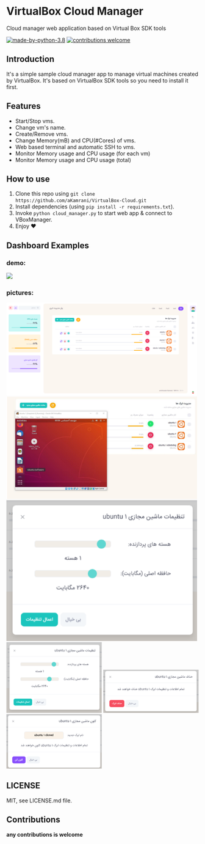 # VirtualBox Cloud Manager
Cloud manager web application based on Virtual Box SDK tools


[![made-by-python-3.8](https://img.shields.io/badge/Made%20By-Python%203.8-blue?style=for-the-badge&logo=python)](https://www.python.org/)
[![contributions welcome](https://img.shields.io/badge/contributions-welcome-brightgreen.svg?style=for-the-badge)](https://github.com/aKamrani/VirtualBox-Cloud)

## Introduction
It's a simple sample cloud manager app to manage virtual machines created by VirtualBox.
It's based on VirtualBox SDK tools so you need to install it first.

## Features
* Start/Stop vms.
* Change vm's name.
* Create/Remove vms.
* Change Memory(mB) and CPU(#Cores) of vms.
* Web based terminal and automatic SSH to vms.
* Monitor Memory usage and CPU usage (for each vm)
* Monitor Memory usage and CPU usage (total)

## How to use
1) Clone this repo using `git clone https://github.com/aKamrani/VirtualBox-Cloud.git`
2) Install dependencies (using `pip install -r requirements.txt`).
3) Invoke `python cloud_manager.py` to start web app & connect to VBoxManager.
4) Enjoy ❤

## Dashboard Examples
### demo:
<img src="https://github.com/aKamrani/VirtualBox-Cloud/blob/main/images/video.gif" width="500">

### pictures:
<img src="https://github.com/aKamrani/VirtualBox-Cloud/blob/main/images/1.png" width="500">
<img src="https://github.com/aKamrani/VirtualBox-Cloud/blob/main/images/2.png" width="500">
<img src="https://github.com/aKamrani/VirtualBox-Cloud/blob/main/images/3.png" width="500">
<img src="https://github.com/aKamrani/VirtualBox-Cloud/blob/main/images/3.png" width="250">
<img src="https://github.com/aKamrani/VirtualBox-Cloud/blob/main/images/4.png" width="250">
<img src="https://github.com/aKamrani/VirtualBox-Cloud/blob/main/images/5.png" width="250">

## LICENSE
MIT, see LICENSE.md file.

## Contributions
**any contributions is welcome**
